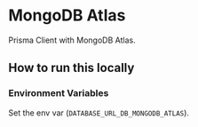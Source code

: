 # MongoDB Atlas

Prisma Client with MongoDB Atlas.

## How to run this locally

### Environment Variables

Set the env var (`DATABASE_URL_DB_MONGODB_ATLAS`).